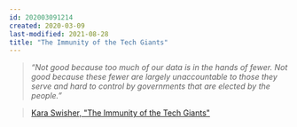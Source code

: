```yaml
---
id: 202003091214
created: 2020-03-09
last-modified: 2021-08-28
title: "The Immunity of the Tech Giants"
---
```

>*“Not good because too much of our data is in the hands of fewer. Not good because these fewer are largely unaccountable to those they serve and hard to control by governments that are elected by the people.”*  

>[Kara Swisher, "The Immunity of the Tech Giants"](https://www.nytimes.com/2020/05/01/opinion/tech-companies-coronavirus.html)  